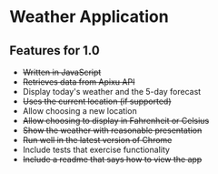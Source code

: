 # Weather Application


## Features for 1.0

- ~~Written in JavaScript~~
- ~~Retrieves data from Apixu API~~
- Display today's weather and the 5-day forecast
- ~~Uses the current location (if supported)~~
- Allow choosing a new location
- ~~Allow choosing to display in Fahrenheit or Celsius~~
- ~~Show the weather with reasonable presentation~~
- ~~Run well in the latest version of Chrome~~
- Include tests that exercise functionality
- ~~Include a readme that says how to view the app~~